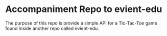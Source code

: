 # Accompaniment Repo to evient-edu

The purpose of this repo is provide a simple API for a Tic-Tac-Toe game found inside another repo called evient-edu.